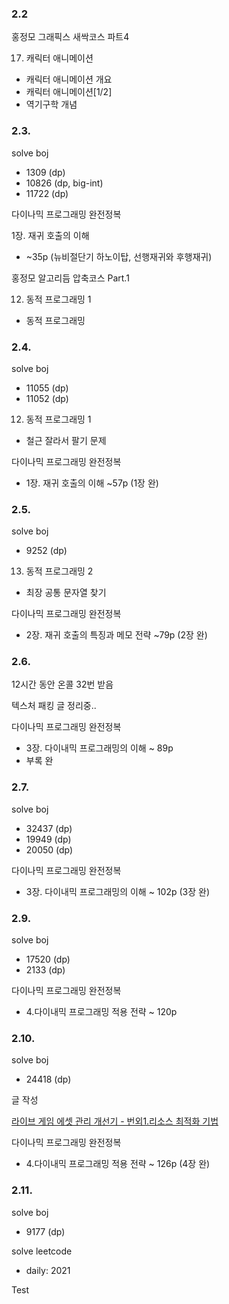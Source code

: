 ### 2.2

홍정모 그래픽스 새싹코스 파트4

17. 캐릭터 애니메이션

- 캐릭터 애니메이션 개요
- 캐릭터 애니메이션[1/2]
- 역기구학 개념

### 2.3.

solve boj

- 1309 (dp)
- 10826 (dp, big-int)
- 11722 (dp)

다이나믹 프로그래밍 완전정복

1장. 재귀 호출의 이해

- ~35p (뉴비절단기 하노이탑, 선행재귀와 후행재귀)

홍정모 알고리듬 압축코스 Part.1

12. 동적 프로그래밍 1

- 동적 프로그래밍

### 2.4.

solve boj

- 11055 (dp)
- 11052 (dp)

12. 동적 프로그래밍 1

- 철근 잘라서 팔기 문제

다이나믹 프로그래밍 완전정복

- 1장. 재귀 호출의 이해 ~57p (1장 완)

### 2.5.

solve boj

- 9252 (dp)

13. 동적 프로그래밍 2

- 최장 공통 문자열 찾기

다이나믹 프로그래밍 완전정복

- 2장. 재귀 호출의 특징과 메모 전략 ~79p (2장 완)

### 2.6.

12시간 동안 온콜 32번 받음

텍스처 패킹 글 정리중..

다이나믹 프로그래밍 완전정복

- 3장. 다이내믹 프로그래밍의 이해 ~ 89p
- 부록 완

### 2.7.

solve boj

- 32437 (dp)
- 19949 (dp)
- 20050 (dp)

다이나믹 프로그래밍 완전정복

- 3장. 다이내믹 프로그래밍의 이해 ~ 102p (3장 완)

### 2.9.

solve boj

- 17520 (dp)
- 2133 (dp)

다이나믹 프로그래밍 완전정복

- 4.다이내믹 프로그래밍 적용 전략 ~ 120p

### 2.10.

solve boj

- 24418 (dp)

글 작성

[라이브 게임 에셋 관리 개선기 - 번외1.리소스 최적화 기법](https://velog.io/@eugene-doobu/%EB%9D%BC%EC%9D%B4%EB%B8%8C-%EA%B2%8C%EC%9E%84-%EC%97%90%EC%85%8B-%EA%B4%80%EB%A6%AC-%EA%B0%9C%EC%84%A0%EA%B8%B0-%EB%B2%88%EC%99%B81.%EB%A6%AC%EC%86%8C%EC%8A%A4-%EC%B5%9C%EC%A0%81%ED%99%94-%EA%B8%B0%EB%B2%95)

다이나믹 프로그래밍 완전정복

- 4.다이내믹 프로그래밍 적용 전략 ~ 126p (4장 완)

### 2.11.

solve boj

- 9177 (dp)

solve leetcode

- daily: 2021

Test

